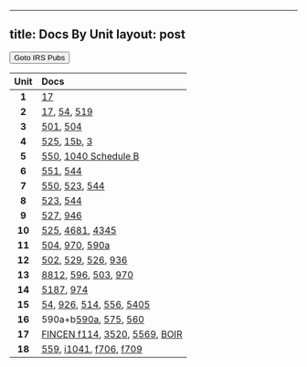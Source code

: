  ---
title: Docs By Unit
layout: post
---

<script>
function buttonForms() { window.open("https://www.irs.gov/forms-instructions"); }
</script>
<button onclick="buttonForms()">Goto IRS Pubs</button>

| Unit  | Docs |
|:-----:|:-----|
| **1** | [17](/ea/pmd/view.p17) |
| **2** | [17](/ea/pmd/view.p17), [54](/ea/pmd/view.p54), [519](/ea/pmd/view.p519) |
| **3** | [501](/ea/pmd/view.p501), [504](/ea/pmd/view.p504) |
| **4** | [525](/ea/pmd/view.p525), [15b](/ea/pmd/view.p15b), [3](/ea/pmd/view.p3) |
| **5** | [550](/ea/pmd/view.p550), [1040 Schedule B](/ea/pmd/view.f1040sb)|
| **6** | [551](/ea/pmd/view.p551), [544](/ea/pmd/view.p544) |
| **7** | [550](/ea/pmd/view.p550), [523](/ea/pmd/view.p523), [544](/ea/pmd/view.p544) |
| **8** | [523](/ea/pmd/view.p523), [544](/ea/pmd/view.p544) |
| **9** | [527](/ea/pmd/view.p527), [946](/ea/pmd/view.p946) |
| **10** | [525](/ea/pmd/view.p525), [4681](/ea/pmd/view.p4681), [4345](/ea/pmd/view.p4345) |
| **11** | [504](/ea/pmd/view.p504), [970](/ea/pmd/view.p970), [590a](/ea/pmd/view.p590a) |
| **12** | [502](/ea/pmd/view.p502), [529](/ea/pmd/view.p529), [526](/ea/pmd/view.p526), [936](/ea/pmd/view.p936) |
| **13** | [8812](/ea/pmd/view.p8812), [596](/ea/pmd/view.p596), [503](/ea/pmd/view.p503), [970](/ea/pmd/view.p970) |
| **14** | [5187](/ea/pmd/view.p5187), [974](/ea/pmd/view.p974) |
| **15** | [54](/ea/pmd/view.p54), [926](/ea/pmd/view.p926), [514](/ea/pmd/view.p514), [556](/ea/pmd/view.p556), [5405](/ea/pmd/view.p5405) |
| **16** | 590a+b[590a](/ea/pmd/view.p590a), [575](/ea/pmd/view.p575), [560](/ea/pmd/view.p560) |
| **17** | [FINCEN f114](/ea/pmd/view.f114), [3520](/ea/pmd/view.p3520), [5569](/ea/pmd/view.p5569), [BOIR](/ea/pmd/view.BOIR) |
| **18** | [559](/ea/pmd/view.p559), [i1041](/ea/pmd/view.i1041), [f706](/ea/pmd/view.f706), [f709](/ea/pmd/view.f709) |
